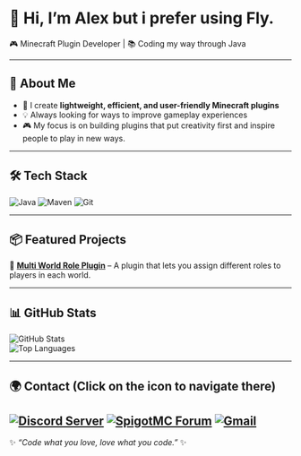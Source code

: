 # 👋 Hi, I’m Alex but i prefer using Fly.

🎮 Minecraft Plugin Developer | 📚 Coding my way through Java

---

## 🚀 About Me
- 🔧 I create **lightweight, efficient, and user-friendly Minecraft plugins**  
- 💡 Always looking for ways to improve gameplay experiences  
- 🎮 My focus is on building plugins that put creativity first and inspire people to play in new ways.

---

## 🛠️ Tech Stack
![Java](https://img.shields.io/badge/Java-ED8B00?style=for-the-badge&logo=openjdk&logoColor=white)
![Maven](https://img.shields.io/badge/Maven-C71A36?style=for-the-badge&logo=apachemaven&logoColor=white)
![Git](https://img.shields.io/badge/Git-F05032?style=for-the-badge&logo=git&logoColor=white)

<!-- ![Kotlin](https://img.shields.io/badge/Kotlin-7F52FF?style=for-the-badge&logo=kotlin&logoColor=white) -->
<!-- ![Gradle](https://img.shields.io/badge/Gradle-02303A?style=for-the-badge&logo=gradle&logoColor=white) -->
<!-- ![MySQL](https://img.shields.io/badge/MySQL-005C84?style=for-the-badge&logo=mysql&logoColor=white) -->

---

## 📦 Featured Projects
🔹 [**Multi World Role Plugin**](https://github.com/iamjustafly/Multi-World-Player-Roles-Plugin) – A plugin that lets you assign different roles to players in each world.

---

## 📊 GitHub Stats
![GitHub Stats](https://github-readme-stats.vercel.app/api?username=iamjustafly&show_icons=true&theme=tokyonight)  
![Top Languages](https://github-readme-stats.vercel.app/api/top-langs/?username=iamjustafly&layout=compact&theme=tokyonight)

---

## 🌍 Contact (Click on the icon to navigate there)
[![Discord Server](https://img.shields.io/badge/Discord-%235865F2.svg?&logo=discord&logoColor=white)](https://discord.gg/Fj8GnR4za5)
[![SpigotMC Forum](https://img.shields.io/badge/SpigotMC-orange.svg?logo=spigotmc&logoColor=gold)](https://www.spigotmc.org/members/namon.1130148)
[![Gmail](https://img.shields.io/badge/Gmail-D14836?logo=gmail&logoColor=white)](cmecoder@gmail.com)
---
✨ *“Code what you love, love what you code.”* ✨
